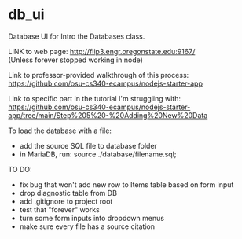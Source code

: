 # db_ui

Database UI for Intro the Databases class. 

LINK to web page: http://flip3.engr.oregonstate.edu:9167/ <br>
(Unless forever stopped working in node)

Link to professor-provided walkthrough of this process: <br>
https://github.com/osu-cs340-ecampus/nodejs-starter-app 

Link to specific part in the tutorial I'm struggling with: <br>
https://github.com/osu-cs340-ecampus/nodejs-starter-app/tree/main/Step%205%20-%20Adding%20New%20Data 


To load the database with a file: <br>
 - add the source SQL file to database folder <br>
 - in MariaDB, run: source ./database/filename.sql;


TO DO:
- fix bug that won't add new row to Items table based on form input
- drop diagnostic table from DB
- add .gitignore to project root
- test that "forever" works 
- turn some form inputs into dropdown menus
- make sure every file has a source citation

